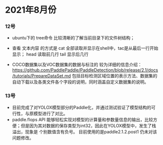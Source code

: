 # 2021年8月份

### 12号
- ubuntu下的 tree命令 比较清晰的了解当前目录下的文件树结构；
  
- 查看 文本内容 的方式是 cat 全部读取并显示在shell中，tac是从最后一行开始显示；
head 读取前几行 tail 显示后几行
  
- COCO数据集以及VOC数据集的数据与标注的 较为详细的信息介绍：https://github.com/PaddlePaddle/PaddleDetection/blob/release/2.1/docs/tutorials/PrepareDataSet.md
包括目标检测区域位置的表示方法、数据集的自动下载以及各类文件各个字段的说明，同时涵盖自定义数据集的说明。
  
### 13号
- 目前完成了对YOLOX模型部分的Paddle化，并通过测试验证了模型结构的可行性，与原模型进行了对比。
- paddle.flops API 能够轻松实现对模型的计算量和参数量信息的输出，比较方便；但是因为其对数据的保存类型为int32，因此在YOLOX模型中，发生了栈溢出，现象是 个别数值含有负号。
目前使用的是paddle2.1.2.post1 仍未对该问题修改。
